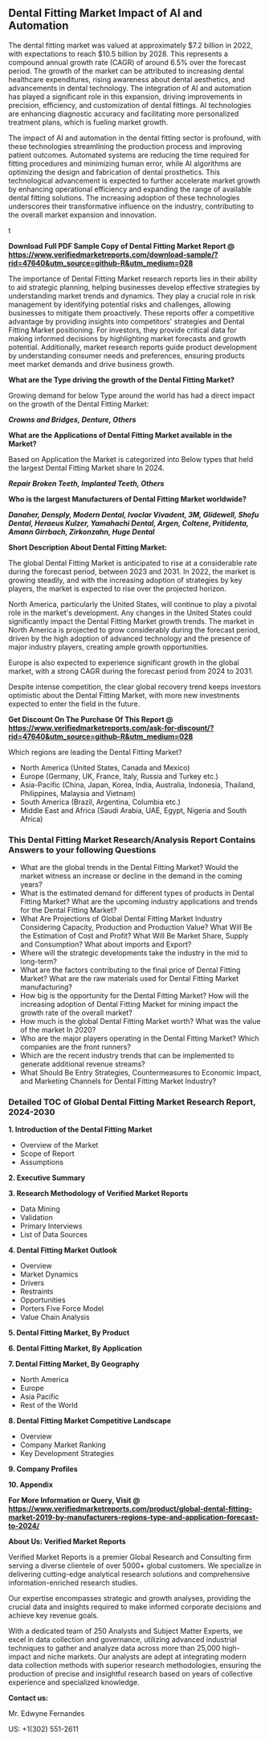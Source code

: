 <h2>Dental Fitting Market Impact of AI and Automation</h2><p>The dental fitting market was valued at approximately $7.2 billion in 2022, with expectations to reach $10.5 billion by 2028. This represents a compound annual growth rate (CAGR) of around 6.5% over the forecast period. The growth of the market can be attributed to increasing dental healthcare expenditures, rising awareness about dental aesthetics, and advancements in dental technology. The integration of AI and automation has played a significant role in this expansion, driving improvements in precision, efficiency, and customization of dental fittings. AI technologies are enhancing diagnostic accuracy and facilitating more personalized treatment plans, which is fueling market growth.</p><p>The impact of AI and automation in the dental fitting sector is profound, with these technologies streamlining the production process and improving patient outcomes. Automated systems are reducing the time required for fitting procedures and minimizing human error, while AI algorithms are optimizing the design and fabrication of dental prosthetics. This technological advancement is expected to further accelerate market growth by enhancing operational efficiency and expanding the range of available dental fitting solutions. The increasing adoption of these technologies underscores their transformative influence on the industry, contributing to the overall market expansion and innovation.</p>t</p><p id="" class=""><strong>Download Full PDF Sample Copy of Dental Fitting Market Report @ <a href="https://www.verifiedmarketreports.com/download-sample/?rid=47640&utm_source=github-R&utm_medium=028" target="_blank">https://www.verifiedmarketreports.com/download-sample/?rid=47640&utm_source=github-R&utm_medium=028</a></strong></p><p>The importance of&nbsp;Dental Fitting Market research reports lies in their ability to aid strategic planning, helping businesses develop effective strategies by understanding market trends and dynamics. They play a crucial role in risk management by identifying potential risks and challenges, allowing businesses to mitigate them proactively. These reports offer a competitive advantage by providing insights into competitors' strategies and Dental Fitting Market positioning. For investors, they provide critical data for making informed decisions by highlighting market forecasts and growth potential. Additionally, market research reports guide product development by understanding consumer needs and preferences, ensuring products meet market demands and drive business growth.</p><p><strong>What are the&nbsp;Type driving the growth of the Dental Fitting Market?</strong></p><p id="" class="">Growing demand for below Type around the world has had a direct impact on the growth of the Dental Fitting Market:</p><em><strong>Crowns and Bridges, Denture, Others</strong></em></p><strong>What are the&nbsp;Applications&nbsp;of Dental Fitting Market available in the Market?</strong></p><p id="" class="">Based on Application the Market is categorized into Below types that held the largest Dental Fitting Market share In 2024.</p><em><strong>Repair Broken Teeth, Implanted Teeth, Others</strong></em></p><strong>Who is the largest Manufacturers of Dental Fitting Market worldwide?</strong></p><p><em><strong>Danaher, Densply, Modern Dental, Ivoclar Vivadent, 3M, Glidewell, Shofu Dental, Heraeus Kulzer, Yamahachi Dental, Argen, Coltene, Pritidenta, Amann Girrbach, Zirkonzahn, Huge Dental</strong></em></p><p id="" class=""><strong>Short Description About Dental Fitting Market:</strong></p><p>The global Dental Fitting Market is anticipated to rise at a considerable rate during the forecast period, between 2023 and 2031. In 2022, the market is growing steadily, and with the increasing adoption of strategies by key players, the market is expected to rise over the projected horizon.</p><p>North America, particularly the United States, will continue to play a pivotal role in the market's development. Any changes in the United States could significantly impact the Dental Fitting Market growth trends. The market in North America is projected to grow considerably during the forecast period, driven by the high adoption of advanced technology and the presence of major industry players, creating ample growth opportunities.</p><p>Europe is also expected to experience significant growth in the global market, with a strong CAGR during the forecast period from 2024 to 2031.</p><p>Despite intense competition, the clear global recovery trend keeps investors optimistic about the Dental Fitting Market, with more new investments expected to enter the field in the future.</p><p id="" class=""><strong>Get Discount On The Purchase Of This Report @ <a href="https://www.verifiedmarketreports.com/ask-for-discount/?rid=47640&utm_source=github-R&utm_medium=028" target="_blank">https://www.verifiedmarketreports.com/ask-for-discount/?rid=47640&utm_source=github-R&utm_medium=028</a></strong></p>Which regions are leading the Dental Fitting Market?</p><ul><li>North America (United States, Canada and Mexico)</li><li>Europe (Germany, UK, France, Italy, Russia and Turkey etc.)</li><li>Asia-Pacific (China, Japan, Korea, India, Australia, Indonesia, Thailand, Philippines, Malaysia and Vietnam)</li><li>South America (Brazil, Argentina, Columbia etc.)</li><li>Middle East and Africa (Saudi Arabia, UAE, Egypt, Nigeria and South Africa)</li></ul><h3 id="" class="">This Dental Fitting Market Research/Analysis Report Contains Answers to your following Questions</h3><ul><li>What are the global trends in the Dental Fitting Market? Would the market witness an increase or decline in the demand in the coming years?</li><li>What is the estimated demand for different types of products in Dental Fitting Market? What are the upcoming industry applications and trends for the Dental Fitting Market?</li><li>What Are Projections of Global Dental Fitting Market Industry Considering Capacity, Production and Production Value? What Will Be the Estimation of Cost and Profit? What Will Be Market Share, Supply and Consumption? What about imports and Export?</li><li>Where will the strategic developments take the industry in the mid to long-term?</li><li>What are the factors contributing to the final price of Dental Fitting Market? What are the raw materials used for Dental Fitting Market manufacturing?</li><li>How big is the opportunity for the Dental Fitting Market? How will the increasing adoption of Dental Fitting Market for mining impact the growth rate of the overall market?</li><li>How much is the global Dental Fitting Market worth? What was the value of the market In 2020?</li><li>Who are the major players operating in the Dental Fitting Market? Which companies are the front runners?</li><li>Which are the recent industry trends that can be implemented to generate additional revenue streams?</li><li>What Should Be Entry Strategies, Countermeasures to Economic Impact, and Marketing Channels for Dental Fitting Market Industry?</li></ul><h3 id="" class="">Detailed TOC of Global Dental Fitting Market Research Report, 2024-2030</h3><p id="" class=""><strong>1. Introduction of the Dental Fitting Market</strong></p><ul><li>Overview of the Market</li><li>Scope of Report</li><li>Assumptions</li></ul><p id="" class=""><strong>2. Executive Summary</strong></p><p id="" class=""><strong>3. Research Methodology of Verified Market Reports</strong></p><ul><li>Data Mining</li><li>Validation</li><li>Primary Interviews</li><li>List of Data Sources</li></ul><p id="" class=""><strong>4. Dental Fitting Market Outlook</strong></p><ul><li>Overview</li><li>Market Dynamics</li><li>Drivers</li><li>Restraints</li><li>Opportunities</li><li>Porters Five Force Model</li><li>Value Chain Analysis</li></ul><p id="" class=""><strong>5. Dental Fitting Market, By Product</strong></p><p id="" class=""><strong>6. Dental Fitting Market, By Application</strong></p><p id="" class=""><strong>7. Dental Fitting Market, By Geography</strong></p><ul><li>North America</li><li>Europe</li><li>Asia Pacific</li><li>Rest of the World</li></ul><p id="" class=""><strong>8. Dental Fitting Market Competitive Landscape</strong></p><ul><li>Overview</li><li>Company Market Ranking</li><li>Key Development Strategies</li></ul><p id="" class=""><strong>9. Company Profiles</strong></p><p id="" class=""><strong>10. Appendix</strong></p><p id="" class=""><strong>For More Information or Query, Visit @ <a href="https://www.verifiedmarketreports.com/product/global-dental-fitting-market-2019-by-manufacturers-regions-type-and-application-forecast-to-2024/" target="_blank">https://www.verifiedmarketreports.com/product/global-dental-fitting-market-2019-by-manufacturers-regions-type-and-application-forecast-to-2024/</a></strong></p><p id="" class=""><strong>About Us: Verified Market Reports</strong></p><p id="" class="">Verified Market Reports is a premier Global Research and Consulting firm serving a diverse clientele of over 5000+ global customers. We specialize in delivering cutting-edge analytical research solutions and comprehensive information-enriched research studies.</p><p id="" class="">Our expertise encompasses strategic and growth analyses, providing the crucial data and insights required to make informed corporate decisions and achieve key revenue goals.</p><p id="" class="">With a dedicated team of 250 Analysts and Subject Matter Experts, we excel in data collection and governance, utilizing advanced industrial techniques to gather and analyze data across more than 25,000 high-impact and niche markets. Our analysts are adept at integrating modern data collection methods with superior research methodologies, ensuring the production of precise and insightful research based on years of collective experience and specialized knowledge.</p><p id="" class=""><strong>Contact us:</strong></p><p id="" class="">Mr. Edwyne Fernandes</p><p id="" class="">US: +1(302) 551-2611</p>